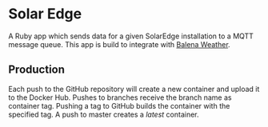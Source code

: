 # Solar Edge

A Ruby app which sends data for a given SolarEdge installation to a MQTT message queue.
This app is build to integrate with [Balena Weather](https://github.com/hferentschik/balena-weather).

## Production

Each push to the GitHub repository will create a new container and upload it to the Docker Hub.
Pushes to branches receive the branch name as container tag.
Pushing a tag to GitHub builds the container with the specified tag.
A push to master creates a _latest_ container.
